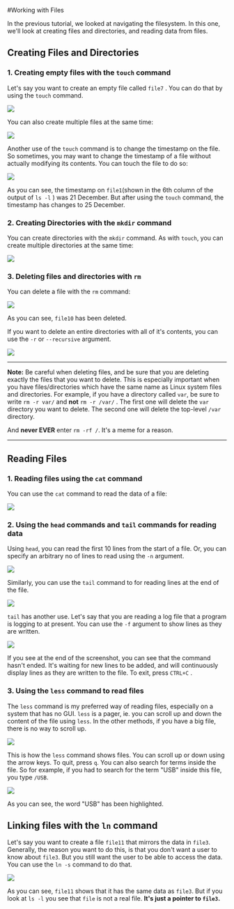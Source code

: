 #Working with Files


In the previous tutorial, we looked at navigating the filesystem. In this one, we'll look at creating files and directories, and reading data from files. 

## Creating Files and Directories

### 1. Creating empty files with the ```touch``` command

Let's say you want to create an empty file called ```file7``` . You can do that by using the ```touch``` command.

![](touch1.png)

You can also create multiple files at the same time:

![](touch2.png)

Another use of the ```touch``` command is to change the timestamp on the file. So sometimes, you may want to change the timestamp of a file without actually modifying its contents. You can touch the file to do so:

![](touch3.png)

As you can see, the timestamp on ```file1```(shown in the 6th column of the output of ```ls -l``` ) was 21 December. But after using the ```touch``` command, the timestamp has changes to 25 December.

### 2. Creating Directories with the ```mkdir``` command

You can create directories with the ```mkdir``` command. As with ```touch```, you can create multiple directories at the same time:

![](mkdir.png)

### 3. Deleting files and directories with ```rm``` 

You can  delete a file with the ```rm``` command:

![](rm1.png)

As you can see, ```file10``` has been deleted.

If you want to delete an entire directories with all of it's contents, you can use the ```-r``` or ```--recursive``` argument.

![](rm2.png)

---

**Note:** Be careful when deleting files, and be sure that you are deleting exactly the files that you want to delete. This is especially important when you have files/directories which have the same name as Linux system files and directories. For example, if you have a directory called ```var```, be sure to write ```rm -r var/``` and **not** ```rm -r /var/``` . The first one will delete the ```var``` directory you want to delete. The second one will delete the top-level ```/var``` directory. 

And **never EVER** enter ```rm -rf /```. It's a meme for a reason.

---

## Reading Files

### 1. Reading files using the ```cat``` command

You can use the ```cat``` command to read the data of a file:

![](cat1.png)

### 2. Using the ```head``` commands and ```tail``` commands for reading data

Using ```head```, you can read the first 10 lines from the start of a file. Or, you can specify an arbitrary no of lines to read using the ```-n``` argument. 

![](head1.png)

Similarly, you can use the ```tail``` command to for reading lines at the end of the file. 

![](tail1.png)

```tail``` has another use. Let's say that you are reading a log file that a program is logging to at present. You can use the ```-f``` argument to show lines as they are written. 

![](tail2.png)

If you see at the end of the screenshot, you can see that the command hasn't ended. It's waiting for new lines to be added, and will continuously display lines as they are written to the file. To exit, press ```CTRL+C``` . 

### 3. Using the ```less``` command to read files

The ```less``` command is my preferred way of reading files, especially on a system that has no GUI. ```less``` is a pager, ie. you can scroll up and down the content of the file using ```less```. In the other methods, if you have a big file, there is no way to scroll up. 

![](less1.png)



This is how the ```less``` command shows files. You can scroll up or down using the arrow keys. To quit, press ```q```. You can also search for terms inside the file. So for example, if you had to search for the term "USB" inside this file, you type ```/USB```. 

![](less2.png)

As you can see, the word "USB" has been highlighted. 

## Linking files with the ```ln``` command

Let's say you want to create a file ```file11``` that mirrors the data in ```file3```. Generally, the reason you want to do this, is that you don't want a user to know about ```file3```. But you still want the user to be able to access the data. You can use the ```ln -s``` command to do that. 

![](ln1.png)

 As you can see, ```file11``` shows that it has the same data as ```file3```. But if you look at ```ls -l``` you see that ```file``` is not a real file. **It's just a pointer to ```file3```.** 
